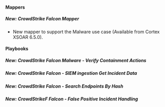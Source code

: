 #### Mappers
##### New: CrowdStrike Falcon Mapper
- New mapper to support the Malware use case (Available from Cortex XSOAR 6.5.0).

#### Playbooks
##### New: CrowdStrike Falcon Malware - Verify Containment Actions
##### New: CrowdStrike Falcon - SIEM ingestion Get Incident Data
##### New: CrowdStrike Falcon - Search Endpoints By Hash
##### New: CrowdStrikeF Falcon - False Positive Incident Handling



